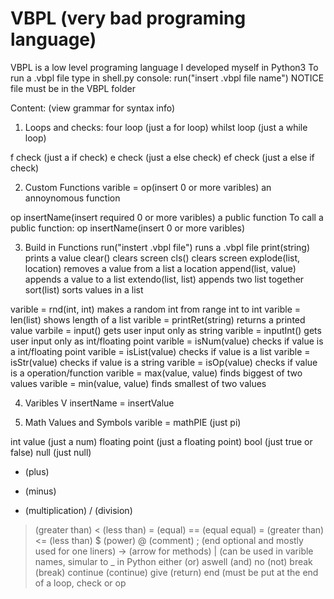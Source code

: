 # VBPL (very bad programing language)
VBPL is a low level programing language I developed myself in Python3
To run a .vbpl file type in shell.py console: run("insert .vbpl file name") NOTICE file must be in the VBPL folder

Content: (view grammar for syntax info)

  1. Loops and checks:
  four loop (just a for loop)
  whilst loop (just a while loop)

  f check (just a if check)
  e check (just a else check)
  ef check (just a else if check)

2. Custom Functions
  varible = op(insert 0 or more varibles) an annoynomous function

  op insertName(insert required 0 or more varibles) a public function
  To call a public function:
  op insertName(insert 0 or more varibles)

3. Build in Functions
  run("instert .vbpl file") runs a .vbpl file
  print(string) prints a value
  clear() clears screen
  cls() clears screen
  explode(list, location) removes a value from a list a location
  append(list, value) appends a value to a list
  extendo(list, list) appends two list together
  sort(list) sorts values in a list
  
  varible = rnd(int, int) makes a random int from range int to int
  varible = len(list) shows length of a list
  varible = printRet(string) returns a printed value
  varbile = input() gets user input only as string
  varible = inputInt() gets user input only as int/floating point
  varible = isNum(value) checks if value is a int/floating point
  varible = isList(value) checks if value is a list
  varible = isStr(value) checks if value is a string
  varible = isOp(value) checks if value is a operation/function
  varible = max(value, value) finds biggest of two values
  varible = min(value, value) finds smallest of two values

4. Varibles
  V insertName = insertValue

5. Math Values and Symbols
  varible = mathPIE (just pi)

  int value (just a num)
  floating point (just a floating point)
  bool (just true or false)
  null (just null)

  + (plus)
  - (minus)
  * (multiplication)
  / (division)
  > (greater than)
  < (less than)
  = (equal)
  == (equal equal)
  >= (greater than)
  <= (less than)
  $ (power)
  @ (comment)
  ; (end optional and mostly used for one liners)
  -> (arrow for methods)
  | (can be used in varible names, simular to _ in Python
  either (or)
  aswell (and)
  no (not)
  break (break)
  continue (continue)
  give (return)
  end (must be put at the end of a loop, check or op
